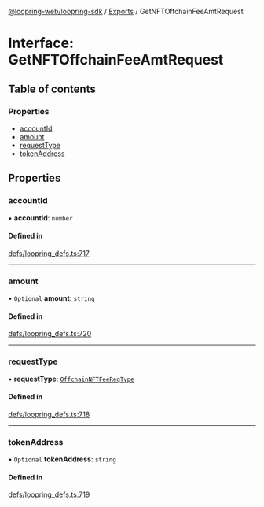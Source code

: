 [@loopring-web/loopring-sdk](../README.md) / [Exports](../modules.md) / GetNFTOffchainFeeAmtRequest

# Interface: GetNFTOffchainFeeAmtRequest

## Table of contents

### Properties

- [accountId](GetNFTOffchainFeeAmtRequest.md#accountid)
- [amount](GetNFTOffchainFeeAmtRequest.md#amount)
- [requestType](GetNFTOffchainFeeAmtRequest.md#requesttype)
- [tokenAddress](GetNFTOffchainFeeAmtRequest.md#tokenaddress)

## Properties

### accountId

• **accountId**: `number`

#### Defined in

[defs/loopring_defs.ts:717](https://github.com/Loopring/loopring_sdk/blob/c031084/src/defs/loopring_defs.ts#L717)

___

### amount

• `Optional` **amount**: `string`

#### Defined in

[defs/loopring_defs.ts:720](https://github.com/Loopring/loopring_sdk/blob/c031084/src/defs/loopring_defs.ts#L720)

___

### requestType

• **requestType**: [`OffchainNFTFeeReqType`](../enums/OffchainNFTFeeReqType.md)

#### Defined in

[defs/loopring_defs.ts:718](https://github.com/Loopring/loopring_sdk/blob/c031084/src/defs/loopring_defs.ts#L718)

___

### tokenAddress

• `Optional` **tokenAddress**: `string`

#### Defined in

[defs/loopring_defs.ts:719](https://github.com/Loopring/loopring_sdk/blob/c031084/src/defs/loopring_defs.ts#L719)
